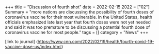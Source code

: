 +++
title = "Discussion of fourth shot"
date = 2022-02-15
2022 = ["02"]
Summary = "more nations are discussing the possibility of fourth doses of coronavirus vaccine for their most vulnerable. In the United States, health officials emphasized late last year that fourth doses were not yet needed and said it was too premature to be discussing a potential fourth dose of coronavirus vaccine for most people."
tags = []
category = "News"
+++

[link to journal] (https://www.cnn.com/2022/02/19/health/fourth-covid-19-vaccine-dose-us/index.html)






